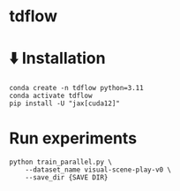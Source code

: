 # tdflow

# ⬇️ Installation
```
conda create -n tdflow python=3.11
conda activate tdflow
pip install -U "jax[cuda12]"
```

# Run experiments
```
python train_parallel.py \
    --dataset_name visual-scene-play-v0 \
    --save_dir {SAVE DIR}
```